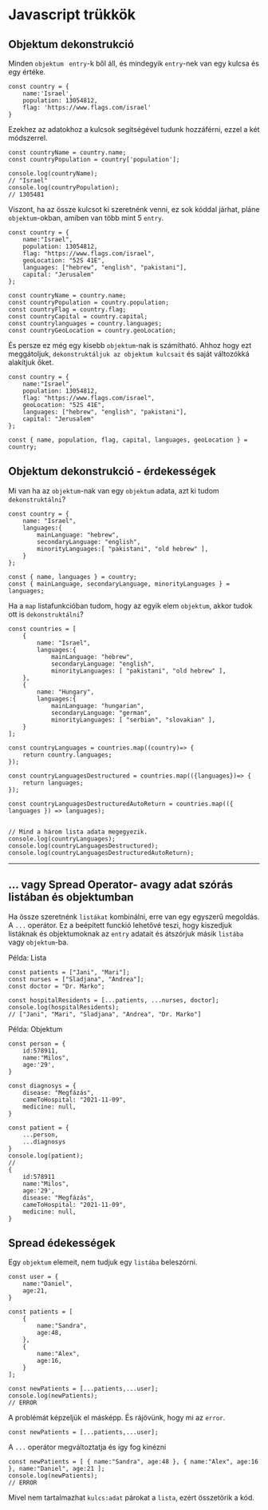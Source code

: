 # Javascript trükkök

## Objektum dekonstrukció

Minden ```objektum ``` ```entry```-k ből áll, és mindegyik ```entry```-nek van egy kulcsa és egy értéke.

```
const country = {
    name:'Israel',
    population: 13054812,
    flag: 'https://www.flags.com/israel'
}
```

Ezekhez az adatokhoz a kulcsok segítségével tudunk hozzáférni, ezzel a két módszerrel.

```
const countryName = country.name;
const countryPopulation = country['population'];

console.log(countryName);
// "Israel"
console.log(countryPopulation);
// 1305481
```

Viszont, ha az össze kulcsot ki szeretnénk venni, ez sok kóddal járhat, pláne ```objektum```-okban, amiben van több mint 5 ```entry```.

```
const country = {
    name:"Israel",
    population: 13054812,
    flag: "https://www.flags.com/israel",
    geoLocation: "52S 41E",
    languages: ["hebrew", "english", "pakistani"],
    capital: "Jerusalem"
};

const countryName = country.name;
const countryPopulation = country.population;
const countryFlag = country.flag;
const countryCapital = country.capital;
const countrylanguages = country.languages;
const countryGeoLocation = country.geoLocation;
```

És persze ez még egy kisebb ```objektum```-nak is számítható.
Ahhoz hogy ezt meggátoljuk, ```dekonstruktáljuk az objektum kulcsait``` és saját változókká alakítjuk őket.

```
const country = {
    name:"Israel",
    population: 13054812,
    flag: "https://www.flags.com/israel",
    geoLocation: "52S 41E",
    languages: ["hebrew", "english", "pakistani"],
    capital: "Jerusalem"
};

const { name, population, flag, capital, languages, geoLocation } = country;
```

## Objektum dekonstrukció - érdekességek

Mi van ha az ```objektum```-nak van egy ```objektum``` adata, azt ki tudom ```dekonstruktálni```?

```
const country = {
    name: "Israel",
    languages:{
        mainLanguage: "hebrew",
        secondaryLanguage: "english",
        minorityLanguages:[ "pakistani", "old hebrew" ],
    }
};

const { name, languages } = country;
const { mainLanguage, secondaryLanguage, minorityLanguages } = languages;

```

Ha a ```map``` listafunkcióban tudom, hogy az egyik elem ```objektum```, akkor tudok ott is ```dekonstruktálni```?

```
const countries = [
    {
        name: "Israel",
        languages:{
            mainLanguage: "hebrew",
            secondaryLanguage: "english",
            minorityLanguages: [ "pakistani", "old hebrew" ],
    }, 
    {
        name: "Hungary",
        languages:{
            mainLanguage: "hungarian",
            secondaryLanguage: "german",
            minorityLanguages: [ "serbian", "slovakian" ],
    }
];

const countryLanguages = countries.map((country)=> {
    return country.languages;
});

const countryLanguagesDestructured = countries.map(({languages})=> {
    return languages;
});

const countryLanguagesDestructuredAutoReturn = countries.map(({ languages }) => languages);


// Mind a három lista adata megegyezik.
console.log(countryLanguages);
console.log(countryLanguagesDestructured);
console.log(countryLanguagesDestructuredAutoReturn);

```

---

## ... vagy Spread Operator- avagy adat szórás listában és objektumban

Ha össze szeretnénk ```listákat``` kombinálni, erre van egy egyszerű megoldás. A ```...``` operátor.
Ez a beépített funckió lehetővé teszi, hogy kiszedjuk listáknak és objektumoknak az ```entry``` adatait és átszórjuk másik ```listába``` vagy ```objektum```-ba.

Példa: Lista

```
const patients = ["Jani", "Mari"];
const nurses = ["Sladjana", "Andrea"];
const doctor = "Dr. Marko";

const hospitalResidents = [...patients, ...nurses, doctor];
console.log(hospitalResidents);
// ["Jani", "Mari", "Sladjana", "Andrea", "Dr. Marko"]
```

Példa: Objektum
```
const person = {
    id:578911,
    name:"Milos",
    age:'29',
}

const diagnosys = {
    disease: "Megfázás",
    cameToHospital: "2021-11-09",
    medicine: null,
}

const patient = {
    ...person,
    ...diagnosys
}
console.log(patient);
// 
{
    id:578911
    name:"Milos",
    age:'29',
    disease: "Megfázás",
    cameToHospital: "2021-11-09",
    medicine: null,
}
```

## Spread édekességek    

Egy ```objektum``` elemeit, nem tudjuk egy ```listába``` beleszórni.

```
const user = {
    name:"Daniel",
    age:21,
}

const patients = [
    {
        name:"Sandra",
        age:48,
    },
    {
        name:"Alex",
        age:16,
    }
];

const newPatients = [...patients,...user];
console.log(newPatients);
// ERROR

```

A problémát képzeljük el másképp. És rájövünk, hogy mi az ```error```.

```
const newPatients = [...patients,...user];
```
A ```...``` operátor megváltoztatja és így fog kinézni

```
const newPatients = [ { name:"Sandra", age:48 }, { name:"Alex", age:16 }, name:"Daniel", age:21 ];
console.log(newPatients);
// ERROR
```
Mivel nem tartalmazhat ```kulcs:adat``` párokat a ```lista```, ezért összetörik a kód.





